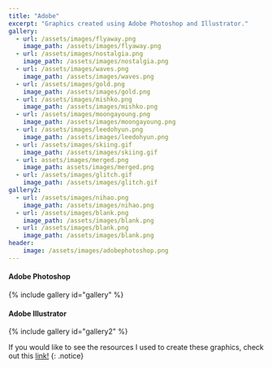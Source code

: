 ```yaml
---
title: "Adobe"
excerpt: "Graphics created using Adobe Photoshop and Illustrator."
gallery:
  - url: /assets/images/flyaway.png
    image_path: /assets/images/flyaway.png
  - url: /assets/images/nostalgia.png
    image_path: /assets/images/nostalgia.png
  - url: /assets/images/waves.png
    image_path: /assets/images/waves.png
  - url: /assets/images/gold.png
    image_path: /assets/images/gold.png
  - url: /assets/images/mishko.png
    image_path: /assets/images/mishko.png
  - url: /assets/images/moongayoung.png
    image_path: /assets/images/moongayoung.png
  - url: /assets/images/leedohyun.png
    image_path: /assets/images/leedohyun.png
  - url: /assets/images/skiing.gif
    image_path: /assets/images/skiing.gif
  - url: assets/images/merged.png
    image_path: assets/images/merged.png
  - url: /assets/images/glitch.gif
    image_path: /assets/images/glitch.gif
gallery2:
  - url: /assets/images/nihao.png
    image_path: /assets/images/nihao.png
  - url: /assets/images/blank.png
    image_path: /assets/images/blank.png 
  - url: /assets/images/blank.png
    image_path: /assets/images/blank.png
header:
    image: /assets/images/adobephotoshop.png
---
```

<h4> Adobe Photoshop </h4>
{% include gallery id="gallery" %}

<h4> Adobe Illustrator </h4>
{% include gallery id="gallery2" %}

If you would like to see the resources I used to create these graphics, check out this <a href="https://drive.google.com/drive/folders/1epWAD-ZGuQLilRX0bZSfOem0Q00epUL7?usp=sharing">link!</a>
{: .notice}